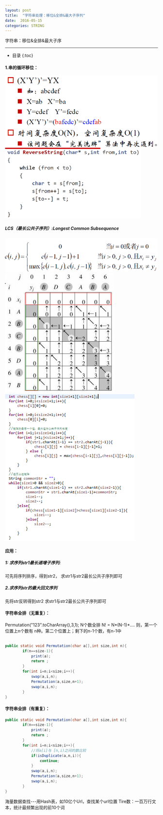 ```yaml
---
layout: post
title:  "字符串处理：移位&全排&最大子序列"
date:  2016-05-15
categories: STRING
---
```


字符串：移位&全排&最大子序

---

- 目录
{:toc}

#### 1.串的循环移位：
 
![1](/images/s1.png)
![2](/images/s2.png)

##### LCS（最长公共子序列）:Longest Common Subsequence

![3](/images/s3.png)
![4](/images/s4.png)
![5](/images/s5.png)

#### 应用：

##### 1: 求序列str1最长递增子序列:

可先将序列排序，得到str2，
求str1与str2最长公共子序列即可

##### 2.求序列str的最大回文序列

先将str反转得到str2
求str1与str2最长公共子序列即可




#### 字符串全排（无重复）：

Permutation("123".toCharArray(),3,1);
N个数全排 N! = N*(N-1)*….
则，第一个位置上n个数有 n种。第二个位置上；剩下的n-1个数，有n-1中


```java

public static void Permutation(char a[],int size,int n){
		if(n==size-1){
			print(a);			
			return ;
		}
		for(int i=n;i<size;i++){
			swap(a,i,n);
			Permutation(a,size,n+1);
			swap(a,i,n);
		}
}

```

#### 字符串全排（有重复）：


```java
public static void Permutation(char a[],int size,int n){
		if(n==size-1){
			print(a);			
			return ;
		}
		for(int i=n;i<size;i++){
			//将a[i]与 [n,i)之间的数比较
			if(isDuplicate(a,n,i)){ 
				continue;
			}				
			swap(a,i,n);
			Permutation(a,size,n+1);
			swap(a,i,n);
		}
}

```

海量数据查找---用Hash表，如10亿个Url，查找某个url位置
Tire数：一百万行文本，统计最频繁出现的前10个词
